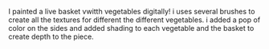 I painted a live basket vwitth vegetables digitally! i uses several brushes to create all the textures for different the different vegetables. i added a pop of color on the sides and added shading to each vegetable and the basket to create depth to the piece.  

